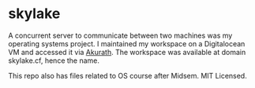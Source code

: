 # skylake

A concurrent server to communicate between two machines was my operating systems project. I maintained my workspace on a Digitalocean VM and accessed it via [Akurath](https://aravindvoggu.in/setup-codebox-cloud-ide-on-digitalocean-and-develop-linux-applications-on-macos-windows-457682345e70).
The workspace was available at domain skylake.cf, hence the name.

This repo also has files related to OS course after Midsem. MIT Licensed.
